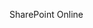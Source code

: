 <Token xmlns:xlink="http://www.w3.org/1999/xlink">SharePoint Online</Token>

<!--HONumber=Mar16_HO2-->


